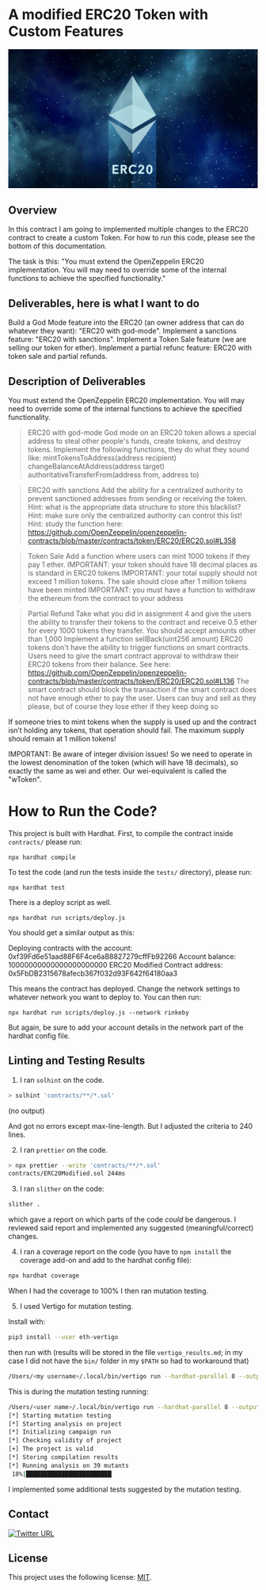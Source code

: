 <h1>A modified ERC20 Token with Custom Features</h1>

![Modified ERC20 Token](erc20.webp?raw=true "My Modified ERC20 Token!")

<h2>Overview</h2>
In this contract I am going to implemented multiple changes to the ERC20 contract to create a custom Token.
For how to run this code, please see the bottom of this documentation.

The task is this: "You must extend the OpenZeppelin ERC20 implementation. You will may need to override some of the internal functions to achieve the specified functionality."

<h2>Deliverables, here is what I want to do</h2>
Build a God Mode feature into the ERC20 (an owner address that can do whatever they want): "ERC20 with god-mode".
Implement a sanctions feature: "ERC20 with sanctions". Implement a Token Sale feature (we are selling our token for ether). Implement a partial refunc feature: ERC20 with token sale and partial refunds.

<h2>Description of Deliverables</h2>
You must extend the OpenZeppelin ERC20 implementation. You will may need to override some of the internal functions to achieve the specified functionality.

> ERC20 with god-mode
God mode on an ERC20 token allows a special address to steal other people's funds, create tokens, and destroy tokens. Implement the following functions, they do what they sound like:
mintTokensToAddress(address recipient)
changeBalanceAtAddress(address target)
authoritativeTransferFrom(address from, address to)

> ERC20 with sanctions
Add the ability for a centralized authority to prevent sanctioned addresses from sending or receiving the token.
Hint: what is the appropriate data structure to store this blacklist?
Hint: make sure only the centralized authority can control this list!
Hint: study the function here: https://github.com/OpenZeppelin/openzeppelin-contracts/blob/master/contracts/token/ERC20/ERC20.sol#L358

> Token Sale
Add a function where users can mint 1000 tokens if they pay 1 ether.
IMPORTANT: your token should have 18 decimal places as is standard in ERC20 tokens
IMPORTANT: your total supply should not exceed 1 million tokens. The sale should close after 1 million tokens have been minted
IMPORTANT: you must have a function to withdraw the ethereum from the contract to your address

> Partial Refund
Take what you did in assignment 4 and give the users the ability to transfer their tokens to the contract and receive 0.5 ether for every 1000 tokens they transfer. You should accept amounts other than 1,000 Implement a function sellBack(uint256 amount)
ERC20 tokens don't have the ability to trigger functions on smart contracts. Users need to give the smart contract approval to withdraw their ERC20 tokens from their balance. See here: https://github.com/OpenZeppelin/openzeppelin-contracts/blob/master/contracts/token/ERC20/ERC20.sol#L136
The smart contract should block the transaction if the smart contract does not have enough ether to pay the user.
Users can buy and sell as they please, but of course they lose ether if they keep doing so

If someone tries to mint tokens when the supply is used up and the contract isn’t holding any tokens, that operation should fail.
The maximum supply should remain at 1 million tokens!

IMPORTANT: Be aware of integer division issues! So we need to operate in the lowest denomination of the token (which will have 18 decimals), so exactly the same as wei and ether. Our wei-equivalent is called the "wToken".

<h1>How to Run the Code?</h1>

This project is built with Hardhat. First, to compile the contract inside `contracts/` please run:

    npx hardhat compile

To test the code (and run the tests inside the `tests/` directory), please run:

    npx hardhat test
   
There is a deploy script as well.

    npx hardhat run scripts/deploy.js

You should get a similar output as this:

   Deploying contracts with the account: 0xf39Fd6e51aad88F6F4ce6aB8827279cffFb92266
   Account balance: 10000000000000000000000
   ERC20 Modified Contract address: 0x5FbDB2315678afecb367f032d93F642f64180aa3

This means the contract has deployed. Change the network settings to whatever network you want to deploy to. You can then run:

    npx hardhat run scripts/deploy.js --network rinkeby

But again, be sure to add your account details in the network part of the hardhat config file.

## Linting and Testing Results

1) I ran `solhint` on the code.
```bash
> solhint 'contracts/**/*.sol'
```
(no output)

And got no errors except max-line-length. But I adjusted the criteria to 240 lines.

2) I ran `prettier` on the code.

```bash
> npx prettier --write 'contracts/**/*.sol'
contracts/ERC20Modified.sol 244ms
```

3) I ran `slither` on the code:
```bash
slither .
```
which gave a report on which parts of the code *could* be dangerous. I reviewed said report and implemented any suggested (meaningful/correct) changes.

4) I ran a coverage report on the code (you have to `npm install` the coverage add-on and add to the hardhat config file):
```bash
npx hardhat coverage
```

When I had the coverage to 100% I then ran mutation testing.

5) I used Vertigo for mutation testing.

Install with:
```bash
pip3 install --user eth-vertigo
```
then run with (results will be stored in the file `vertigo_results.md`; in my case I did not have the `bin/` folder in my `$PATH` so had to workaround that)
```bash
/Users/<my username>/.local/bin/vertigo run --hardhat-parallel 8 --output vertigo_results.md
```
This is during the mutation testing running:
```bash
/Users/<user name>/.local/bin/vertigo run --hardhat-parallel 8 --output vertigo_results.md
[*] Starting mutation testing
[*] Starting analysis on project
[*] Initializing campaign run
[*] Checking validity of project
[+] The project is valid
[*] Storing compilation results
[*] Running analysis on 39 mutants
 18%|████████████████████████▏                                                                                                              | 7/39 [01:25<01:52,  3.52s/mutant]
```

I implemented some additional tests suggested by the mutation testing.

## Contact
[![Twitter URL](https://img.shields.io/twitter/url/https/twitter.com/cryptojesperk.svg?style=social&label=Follow%20%40cryptojesperk)](https://twitter.com/cryptojesperk)


## License
This project uses the following license: [MIT](https://github.com/bisguzar/twitter-scraper/blob/master/LICENSE).
